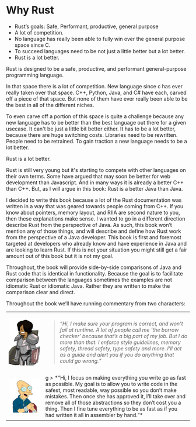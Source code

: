 # Why Rust
* Rust’s goals: Safe, Performant, productive, general purpose
* A lot of competition.
* No language has really been able to fully win over the general purpose space since C.
* To succeed languages need to be not just a little better but a lot better.
* Rust is a lot better.

Rust is designed to be a safe, productive, and performant general-purpose programming language.

In that space there is a lot of competition. New language since c has ever really taken over that space. C++, Python, Java, and C# have each, carved off a piece of that space. But none of them have ever really been able to be the best in all of the different niches.

To even carve off a portion of this space is quite a challenge because any new language has to be better than the best language out there for a given usecase. It can't be just a little bit better either. It has to be a lot better, because there are huge switching costs. Libraries need to be rewritten. People need to be retrained. To gain traction a new language needs to be a lot better.

Rust is a lot better.

Rust is still very young but it's starting to compete with other languages on their own terms. Some have argued that may soon be better for web development than Javascript. And in many ways it is already a better C++ than C++. But, as I will argue in this book: Rust is a better Java than Java.

I decided to write this book because a lot of the Rust documentation was written in a way that was geared towards people coming from C++. If you know about pointers, memory layout, and RIIA are second nature to you, then these explanations make sense. I wanted to go in a different direction describe Rust from the perspective of Java. As such, this book won’t mention any of those things, and will describe and define how Rust work from the perspective of a Java developer. This book is first and foremost targeted at developers who already know and have experience in Java and are looking to learn Rust. If this is not your situation you might still get a fair amount out of this book but it is not my goal. 

Throughout, the book will provide side-by-side comparisons of Java and Rust code that is identical in functionality. Because the goal is to facilitate comparison between the languages sometimes the examples are not idiomatic Rust or idiomatic Java. Rather they are written to make the comparison clear and direct.

Throughout the book we’ll have running commentary from two characters:

<table width="100%">
<tr>
<td> 

![Safety monitor](images/borrow.png)
</td>
<td width="80%">

> *“Hi, I make sure your program is correct, and won’t fail at runtime. A lot of people call me ‘the borrow checker’ because that’s a big part of my job. But I do more than that. I enforce style guidelines, memory safety, thread safety, type safety and more. I’ll act as a guide and alert you if you do anything that could go wrong.”*
</td>
<tr>
<td>

![Optimizer](images/professor.png)
</td>
<td width="80%">
g
> *“Hi, I focus on making everything you write go as fast as possible. My goal is to allow you to write code in the safest, most readable, way possible so you don’t make mistakes. Then once she has approved it, I’ll take over and remove all of those abstractions so they don’t cost you a thing. Then I fine tune everything to be as fast as if you had written it all in assembler by hand.”*
</td>
</tr>
</table>
